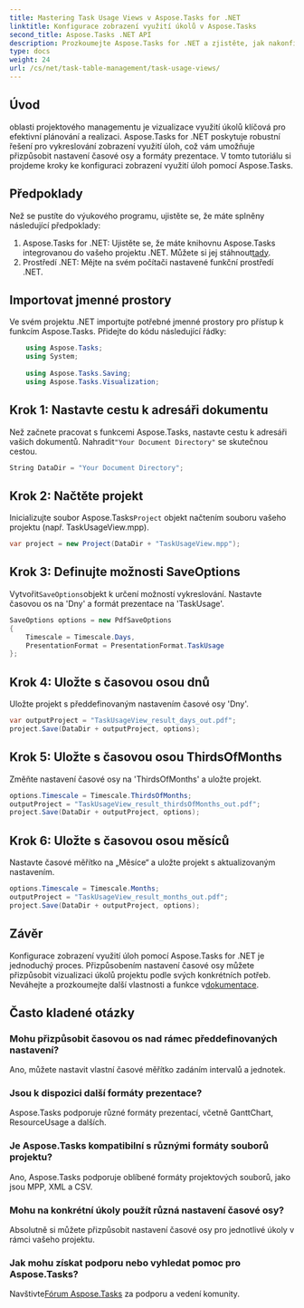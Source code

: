 ```yaml
---
title: Mastering Task Usage Views v Aspose.Tasks for .NET
linktitle: Konfigurace zobrazení využití úkolů v Aspose.Tasks
second_title: Aspose.Tasks .NET API
description: Prozkoumejte Aspose.Tasks for .NET a zjistěte, jak nakonfigurovat zobrazení využití úloh. Přizpůsobte nastavení časové osy a vylepšete vizuály řízení projektů.
type: docs
weight: 24
url: /cs/net/task-table-management/task-usage-views/
---
```

## Úvod
oblasti projektového managementu je vizualizace využití úkolů klíčová pro efektivní plánování a realizaci. Aspose.Tasks for .NET poskytuje robustní řešení pro vykreslování zobrazení využití úloh, což vám umožňuje přizpůsobit nastavení časové osy a formáty prezentace. V tomto tutoriálu si projdeme kroky ke konfiguraci zobrazení využití úloh pomocí Aspose.Tasks.
## Předpoklady
Než se pustíte do výukového programu, ujistěte se, že máte splněny následující předpoklady:
1.  Aspose.Tasks for .NET: Ujistěte se, že máte knihovnu Aspose.Tasks integrovanou do vašeho projektu .NET. Můžete si jej stáhnout[tady](https://releases.aspose.com/tasks/net/).
2. Prostředí .NET: Mějte na svém počítači nastavené funkční prostředí .NET.
## Importovat jmenné prostory
Ve svém projektu .NET importujte potřebné jmenné prostory pro přístup k funkcím Aspose.Tasks. Přidejte do kódu následující řádky:
```csharp
    using Aspose.Tasks;
    using System;
    
    using Aspose.Tasks.Saving;
    using Aspose.Tasks.Visualization;
```
## Krok 1: Nastavte cestu k adresáři dokumentu
 Než začnete pracovat s funkcemi Aspose.Tasks, nastavte cestu k adresáři vašich dokumentů. Nahradit`"Your Document Directory"` se skutečnou cestou.
```csharp
String DataDir = "Your Document Directory";
```
## Krok 2: Načtěte projekt
 Inicializujte soubor Aspose.Tasks`Project` objekt načtením souboru vašeho projektu (např. TaskUsageView.mpp).
```csharp
var project = new Project(DataDir + "TaskUsageView.mpp");
```
## Krok 3: Definujte možnosti SaveOptions
 Vytvořit`SaveOptions`objekt k určení možností vykreslování. Nastavte časovou os na 'Dny' a formát prezentace na 'TaskUsage'.
```csharp
SaveOptions options = new PdfSaveOptions
{
    Timescale = Timescale.Days,
    PresentationFormat = PresentationFormat.TaskUsage
};
```
## Krok 4: Uložte s časovou osou dnů
Uložte projekt s předdefinovaným nastavením časové osy 'Dny'.
```csharp
var outputProject = "TaskUsageView_result_days_out.pdf";
project.Save(DataDir + outputProject, options);
```
## Krok 5: Uložte s časovou osou ThirdsOfMonths
Změňte nastavení časové osy na 'ThirdsOfMonths' a uložte projekt.
```csharp
options.Timescale = Timescale.ThirdsOfMonths;
outputProject = "TaskUsageView_result_thirdsOfMonths_out.pdf";
project.Save(DataDir + outputProject, options);
```
## Krok 6: Uložte s časovou osou měsíců
Nastavte časové měřítko na „Měsíce“ a uložte projekt s aktualizovaným nastavením.
```csharp
options.Timescale = Timescale.Months;
outputProject = "TaskUsageView_result_months_out.pdf";
project.Save(DataDir + outputProject, options);
```
## Závěr
Konfigurace zobrazení využití úloh pomocí Aspose.Tasks for .NET je jednoduchý proces. Přizpůsobením nastavení časové osy můžete přizpůsobit vizualizaci úkolů projektu podle svých konkrétních potřeb.
 Neváhejte a prozkoumejte další vlastnosti a funkce v[dokumentace](https://reference.aspose.com/tasks/net/).
## Často kladené otázky
### Mohu přizpůsobit časovou os nad rámec předdefinovaných nastavení?
Ano, můžete nastavit vlastní časové měřítko zadáním intervalů a jednotek.
### Jsou k dispozici další formáty prezentace?
Aspose.Tasks podporuje různé formáty prezentací, včetně GanttChart, ResourceUsage a dalších.
### Je Aspose.Tasks kompatibilní s různými formáty souborů projektu?
Ano, Aspose.Tasks podporuje oblíbené formáty projektových souborů, jako jsou MPP, XML a CSV.
### Mohu na konkrétní úkoly použít různá nastavení časové osy?
Absolutně si můžete přizpůsobit nastavení časové osy pro jednotlivé úkoly v rámci vašeho projektu.
### Jak mohu získat podporu nebo vyhledat pomoc pro Aspose.Tasks?
 Navštivte[Fórum Aspose.Tasks](https://forum.aspose.com/c/tasks/15) za podporu a vedení komunity.